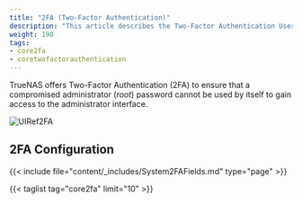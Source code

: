 ```yaml
---
title: "2FA (Two-Factor Authentication)"
description: "This article describes the Two-Factor Authentication User Settings screen on TrueNAS CORE."
weight: 190
tags:
- core2fa
- coretwofactorauthentication
---
```


TrueNAS offers Two-Factor Authentication (2FA) to ensure that a compromised administrator (*root*) password cannot be used by itself to gain access to the administrator interface.

![UIRef2FA](/images/CORE/13.0/UIRef2FA.png "2FA Configuration")

## 2FA Configuration

{{< include file="content/_includes/System2FAFields.md" type="page" >}}

{{< taglist tag="core2fa" limit="10" >}}
